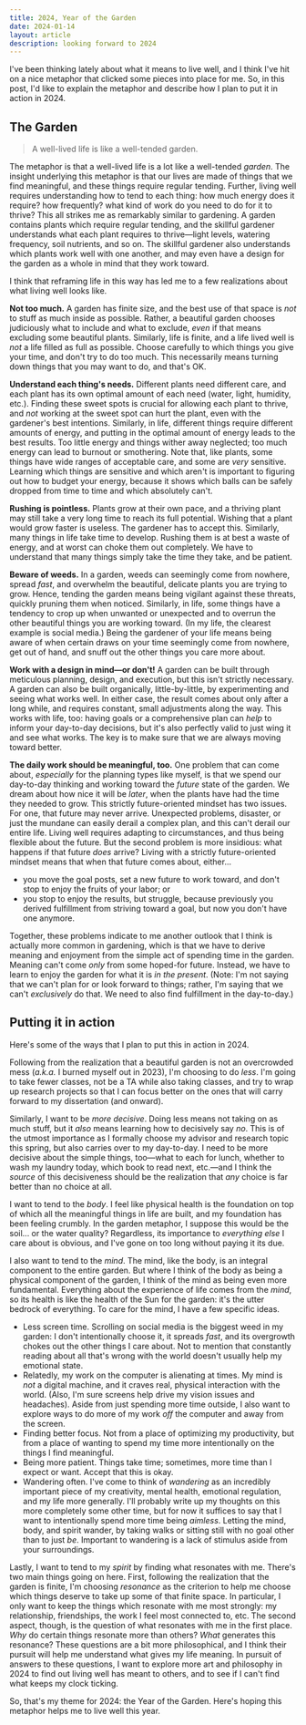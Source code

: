```yaml
---
title: 2024, Year of the Garden
date: 2024-01-14
layout: article
description: looking forward to 2024
---
```


I've been thinking lately about what it means to live well, and I think I've hit on a nice metaphor that clicked some pieces into place for me. So, in this post, I'd like to explain the metaphor and describe how I plan to put it in action in 2024.

## The Garden

> A well-lived life is like a well-tended garden.

The metaphor is that a well-lived life is a lot like a well-tended _garden_. The insight underlying this metaphor is that our lives are made of things that we find meaningful, and these things require regular tending. Further, living well requires understanding how to tend to each thing: how much energy does it require? how frequently? what kind of work do you need to do for it to thrive? This all strikes me as remarkably similar to gardening. A garden contains plants which require regular tending, and the skillful gardener understands what each plant requires to thrive—light levels, watering frequency, soil nutrients, and so on. The skillful gardener also understands which plants work well with one another, and may even have a design for the garden as a whole in mind that they work toward.

I think that reframing life in this way has led me to a few realizations about what living well looks like.

**Not too much.** A garden has finite size, and the best use of that space is _not_ to stuff as much inside as possible. Rather, a beautiful garden chooses judiciously what to include and what to exclude, *even* if that means excluding some beautiful plants. Similarly, life is finite, and a life lived well is *not* a life filled as full as possible. Choose carefully to which things you give your time, and don't try to do too much. This necessarily means turning down things that you may want to do, and that's OK.

**Understand each thing's needs.** Different plants need different care, and each plant has its own optimal amount of each need (water, light, humidity, etc.). Finding these sweet spots is crucial for allowing each plant to thrive, and *not* working at the sweet spot can hurt the plant, even with the gardener's best intentions. Similarly, in life, different things require different amounts of energy, and putting in the optimal amount of energy leads to the best results. Too little energy and things wither away neglected; too much energy can lead to burnout or smothering. Note that, like plants, some things have wide ranges of acceptable care, and some are *very* sensitive. Learning which things are sensitive and which aren't is important to figuring out how to budget your energy, because it shows which balls can be safely dropped from time to time and which absolutely can't.

**Rushing is pointless.** Plants grow at their own pace, and a thriving plant may still take a very long time to reach its full potential. Wishing that a plant would grow faster is useless. The gardener has to accept this. Similarly, many things in life take time to develop. Rushing them is at best a waste of energy, and at worst can choke them out completely. We have to understand that many things simply take the time they take, and be patient.

**Beware of weeds.** In a garden, weeds can seemingly come from nowhere, spread _fast_, and overwhelm the beautiful, delicate plants you are trying to grow. Hence, tending the garden means being vigilant against these threats, quickly pruning them when noticed. Similarly, in life, some things have a tendency to crop up when unwanted or unexpected and to overrun the other beautiful things you are working toward. (In my life, the clearest example is social media.) Being the gardener of your life means being aware of when certain draws on your time seemingly come from nowhere, get out of hand, and snuff out the other things you care more about.

**Work with a design in mind—or don't!** A garden can be built through meticulous planning, design, and execution, but this isn't strictly necessary. A garden can also be built organically, little-by-little, by experimenting and seeing what works well. In either case, the result comes about only after a long while, and requires constant, small adjustments along the way. This works with life, too: having goals or a comprehensive plan can *help* to inform your day-to-day decisions, but it's also perfectly valid to just wing it and see what works. The key is to make sure that we are always moving toward better.

**The daily work should be meaningful, too.** One problem that can come about, *especially* for the planning types like myself, is that we spend our day-to-day thinking and working toward the _future_ state of the garden. We dream about how nice it will be _later_, when the plants have had the time they needed to grow. This strictly future-oriented mindset has two issues. For one, that future may never arrive. Unexpected problems, disaster, or just the mundane can easily derail a complex plan, and this can't derail our entire life. Living well requires adapting to circumstances, and thus being flexible about the future. But the second problem is more insidious: what happens if that future *does* arrive? Living with a strictly future-oriented mindset means that when that future comes about, either...

- you move the goal posts, set a new future to work toward, and don't stop to enjoy the fruits of your labor; or
- you stop to enjoy the results, but struggle, because previously you derived fulfillment from striving toward a goal, but now you don't have one anymore.

Together, these problems indicate to me another outlook that I think is actually more common in gardening, which is that we have to derive meaning and enjoyment from the simple act of spending time in the garden. Meaning can't come *only* from some hoped-for future. Instead, we have to learn to enjoy the garden for what it is *in the present*. (Note: I'm not saying that we can't plan for or look forward to things; rather, I'm saying that we can't *exclusively* do that. We need to also find fulfillment in the day-to-day.)

## Putting it in action

Here's some of the ways that I plan to put this in action in 2024.

Following from the realization that a beautiful garden is not an overcrowded mess (*a.k.a.* I burned myself out in 2023), I'm choosing to do *less*. I'm going to take fewer classes, not be a TA while also taking classes, and try to wrap up research projects so that I can focus better on the ones that will carry forward to my dissertation (and onward).

Similarly, I want to be *more decisive*. Doing less means not taking on as much stuff, but it *also* means learning how to decisively say *no*. This is of the utmost importance as I formally choose my advisor and research topic this spring, but also carries over to my day-to-day. I need to be more decisive about the simple things, too—what to each for lunch, whether to wash my laundry today, which book to read next, etc.—and I think the *source* of this decisiveness should be the realization that *any* choice is far better than no choice at all.

I want to tend to the *body*. I feel like physical health is the foundation on top of which all the meaningful things in life are built, and my foundation has been feeling crumbly. In the garden metaphor, I suppose this would be the soil... or the water quality? Regardless, its importance to *everything else* I care about is obvious, and I've gone on too long without paying it its due.

I also want to tend to the *mind*. The mind, like the body, is an integral component to the entire garden. But where I think of the body as being a physical component of the garden, I think of the mind as being even more fundamental. Everything about the experience of life comes from the *mind*, so its health is like the health of the Sun for the garden: it's the utter bedrock of everything. To care for the mind, I have a few specific ideas.

- Less screen time. Scrolling on social media is the biggest weed in my garden: I don't intentionally choose it, it spreads *fast*, and its overgrowth chokes out the other things I care about. Not to mention that constantly reading about all that's wrong with the world doesn't usually help my emotional state.
- Relatedly, my work on the computer is alienating at times. My mind is *not* a digital machine, and it craves real, physical interaction with the world. (Also, I'm sure screens help drive  my vision issues and headaches). Aside from just spending more time outside, I also want to explore ways to do more of my work *off* the computer and away from the screen.
- Finding better focus. Not from a place of optimizing my productivity, but from a place of wanting to spend my time more intentionally on the things I find meaningful.
- Being more patient. Things take time; sometimes, more time than I expect or want. Accept that this is okay.
- Wandering often. I've come to think of *wandering* as an incredibly important piece of my creativity, mental health, emotional regulation, and my life more generally. I'll probably write up my thoughts on this more completely some other time, but for now it suffices to say that I want to intentionally spend more time being *aimless*. Letting the mind, body, and spirit wander, by taking walks or sitting still with no goal other than to just *be*. Important to wandering is a lack of stimulus aside from your surroundings.

Lastly, I want to tend to my *spirit* by finding what resonates with me. There's two main things going on here. First, following the realization that the garden is finite, I'm choosing *resonance* as the criterion to help me choose which things deserve to take up some of that finite space. In particular, I only want to keep the things which resonate with me most strongly: my relationship, friendships, the work I feel most connected to, etc. The second aspect, though, is the question of what resonates with me in the first place. *Why* do certain things resonate more than others? *What* generates this resonance? These questions are a bit more philosophical, and I think their pursuit will help me understand what gives my life meaning. In pursuit of answers to these questions, I want to explore more art and philosophy in 2024 to find out living well has meant to others, and to see if I can't find what keeps my clock ticking.

So, that's my theme for 2024: the Year of the Garden. Here's hoping this metaphor helps me to live well this year.












